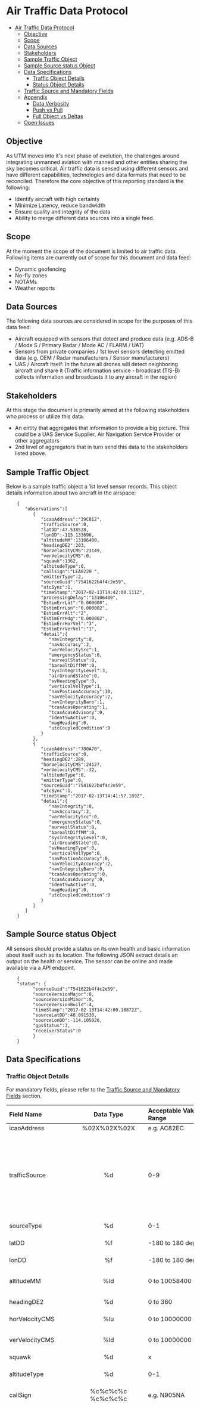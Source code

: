 # Air Traffic Data Protocol
- [Air Traffic Data Protocol](#air-traffic-data-protocol)
	- [Objective](#objective)
	- [Scope](#scope)
	- [Data Sources](#data-sources)
	- [Stakeholders](#stakeholders)
	- [Sample Traffic Object](#sample-traffic-object)
	- [Sample Source status Object](#sample-source-status-object)
	- [Data Specifications](#data-specifications)
		- [Traffic Object Details](#traffic-object-details)
		- [Status Object Details](#status-object-details)
	- [Traffic Source and Mandatory Fields](#traffic-source-and-mandatory-fields)
	- [Appendix](#appendix)
		- [Data Verbosity](#data-verbosity)
		- [Push vs Pull](#push-vs-pull)
		- [Full Object vs Deltas](#full-object-vs-deltas)
	- [Open Issues](#open-issues)

## Objective 
As UTM moves into it's next phase of evolution, the challenges around integrating unmanned aviation with manned and other entities sharing the sky becomes critical. Air traffic data is sensed using different sensors and have different capabilities, technologies and data formats that need to be reconciled. Therefore the core objective of this reporting standard is the following: 

- Identify aircraft with high certainty
- Minimize Latency, reduce bandwidth
- Ensure quality and integrity of the data
- Ability to merge different data sources into a single feed. 

## Scope

At the moment the scope of the document is limited to air traffic data. Following items are currently out of scope for this document and data feed: 

- Dynamic geofencing 
- No-fly zones
- NOTAMs 
- Weather reports 

## Data Sources
The following data sources are considered in scope for the purposes of this data feed: 

- Aircraft equipped with sensors that detect and produce data (e.g. ADS-B  / Mode S / Primary Radar / Mode AC / FLARM / UAT)
- Sensors from private companies / 1st level sensors detecting emitted data (e.g. OEM / Radar manufacturers / Sensor manufacturers)
- UAS / Aircraft itself: In the future all drones will detect neighboring aircraft and share it (Traffic information service - broadcast (TIS-B) collects information and broadcasts it to any aircraft in the region)

## Stakeholders
At this stage the document is primarily aimed at the following stakeholders who process or utilize this data. 

- An entity that aggregates that information to provide a big picture. This could be a UAS Service Supplier, Air Navigation Service Provider or other aggregators  
- 2nd level of aggregators that in turn send this data to the stakeholders listed above. 


## Sample Traffic Object
Below is a sample traffic object a 1st level sensor records. This object details information about two aircraft in the airspace: 

		{
		   "observations":[
			  {
				 "icaoAddress":"39C812",
				 "trafficSource":0,
				 "latDD":47.538528,
				 "lonDD":-115.133696,
				 "altitudeMM":13106400,
				 "headingDE2":203,
				 "horVelocityCMS":23149,
				 "verVelocityCMS":0,
				 "squawk":1362,
				 "altitudeType":0,
				 "callsign":"LEA022H ",
				 "emitterType":2,
				 "sourceGuid":"7541622b4f4c2e59",
				 "utcSync":1,
				 "timeStamp":"2017-02-13T14:42:00.111Z",
				 "processingDelay":"13106400",
				 "EstimErrLat":"0.000008",
				 "EstimErrLon":"0.000002",
				 "EstimErrAlt":"2",
				 "EstimErrHdg":"0.000002",
				 "EstimErrHorVel":"3",
				 "EstimErrVerVel":"1",
				 "detail":{
					"navIntegrity":8,
					"navAccuracy":2,
					"verVelocitySrc":1,
					"emergencyStatus":0,
					"surveilStatus":0,
					"baroaltDiffMM":0,
					"sysIntegrityLevel":3,
					"airGroundState":0,
					"svHeadingType":0,
					"verticalVelType":1,
					"navPostionAccuracy":10,
					"navVelocityAccuracy":2,
					"navIntegrityBaro":1,
					"tcasAcasOperating":1,
					"tcasAcasAdvisory":0,
					"identSwActive":0,
					"magHeading":0,
					"utcCoupledCondition":0
				 }
			  },
			  {
				 "icaoAddress":"780A70",
				 "trafficSource":0,
				 "headingDE2":289,
				 "horVelocityCMS":24127,
				 "verVelocityCMS":-32,
				 "altitudeType":0,
				 "emitterType":0,
				 "sourceGuid":"7541622b4f4c2e59",
				 "utcSync":1,
				 "timeStamp":"2017-02-13T14:41:57.189Z",
				 "detail":{
					"navIntegrity":0,
					"navAccuracy":2,
					"verVelocitySrc":0,
					"emergencyStatus":0,
					"surveilStatus":0,
					"baroaltDiffMM":0,
					"sysIntegrityLevel":0,
					"airGroundState":0,
					"svHeadingType":0,
					"verticalVelType":0,
					"navPostionAccuracy":0,
					"navVelocityAccuracy":2,
					"navIntegrityBaro":0,
					"tcasAcasOperating":0,
					"tcasAcasAdvisory":0,
					"identSwActive":0,
					"magHeading":0,
					"utcCoupledCondition":0
				 }
			  }
		   ]
		}


## Sample Source status Object
All sensors should provide a status on its own health and basic information about itself such as its location. The following JSON extract details an output on the health or service. The sensor can be online and made available via a API endpoint. 

		{
		"status": {
		      "sourceGuid":"7541622b4f4c2e59", 
		      "sourceVersionMajor":0, 
		      "sourceVersionMinor":9, 
		      "sourceVersionBuild":4, 
		      "timeStamp":"2017-02-13T14:42:00.18872Z",                
		      "sourceLatDD":48.091530, 
		      "sourceLonDD":-114.105026, 
		      "gpsStatus":3,
		      "receiverStatus":0 
		      }
		}

## Data Specifications 

### Traffic Object Details
For mandatory fields, please refer to the [Traffic Source and Mandatory Fields](#traffic-source-and-mandatory-fields) section. 

| Field Name   | Data Type | Acceptable Value Range |Description |
| :--- | :---: | :---| :--- |
| icaoAddress | %02X%02X%02X | e.g. AC82EC  |ICAO 24-bit address |
| trafficSource | %d | 0-9 |0 = 1090ES <br> 1 = UAT <br> 2 = Multi-radar (MRT)<br> 3 = MLAT<br> 4 = SSR<br> 5 = PSR<br> 6 = Mode-S<br> 7 = MRT<br> 8 = SSR + PSR Fused<br> 9 = ADS-B|
| sourceType | %d | 0-1 |0 = True <br> 1 = Fused <br>|
| latDD | %f | -180 to 180 degrees |Latitude expressed as decimal degrees |
| lonDD | %f |  -180 to 180 degrees |Longitude expressed as decimal degrees |
| altitudeMM | %ld |  0 to 10058400 |Geometric altitude or barometric pressure altitude in millimeters |
| headingDE2 | %d | 0 to 360 |Course over ground in centi-degrees |
| horVelocityCMS | %lu | 0 to 10000000 | Horizontal velocity in centimeters/sec |
| verVelocityCMS | %ld | 0 to 10000000 | Vertical velocity in centimeters/sec with positive being up |
| squawk | %d | x |Transponder code |
| altitudeType | %d | 0-1 |Altitude Source <br>0 = Pressure <br> 1 = Geometric |
| callSign | %c%c%c%c %c%c%c%c | e.g. N905NA |Callsign |
| emitterType | %d | 0-18 |Category type of the emitter <br> 0 = No aircraft type information <br> 1 = Light (ICAO) &lt; 15,500 lbs<br> 2 = Small - 15,500 to 75,000 lbs<br> 3 = Large - 75,000 to 300,000 lbs <br> 4 = High Vortex Large (e.g., B757)<br> 5 = Heavy (ICAO) - &gt; 300,000 lbs<br> 6 = Highly Maneuverable &gt; 5G acceleration and high speed<br> 7 = Rotocraft<br> 8 = Glider/sailplane<br> 9 = Lighter than air<br> 10 = Parachutist/sky diver<br> 11 = Ultra light/hang glider/paraglider<br> 12 = Unmanned aerial vehicle<br> 13 = Space/trans-atmospheric vehicle<br> 14 = Surface vehicle-emergency vehicle<br> 15 = Surface vehicle-service vehicle<br> 16 = Point Obstacle (includes tethered balloons)<br> 17 = Cluster Obstacle<br> 18 = Line Obstacle|
| sequenceNumber   | %d | 0 to 10000000 |Auto incrementing packet sequence number |
| sourceGuid | %02x%02x%02x%02x %02x%02x%02x%02x | x |Unique source/equipment Identifier |
| utcSync | %d | x |UTC time flag |
| timeStamp | %s | YYYY-MM-DDTHH:mm:ss:ffffffffZ |Time packet was received at the sourceStation ISO 8601 format: YYYY-MM-DDTHH:mm:ss:ffffffffZ |
| processingDelay | %d | 0-10000 |Delay in processing:  the difference when the data was received and published. In milli-seconds. |
| estimatedErrorLat | %f | 0-0.1 |Estimated error in latitude in decimal degrees |
| estimatedErrorLon | %f | 0-0.1 |Estimated error in longitude in decimal degrees |
| estimatedErrorAlt | %f | 0-1000 |Estimated error in Altitude in meters |
| estimatedErrorHdg | %f | 0-0.1 |Estimated Error in Heading in decimal degrees |
| estimatedErrorVel | %d | 0-1000 |Estimated error in Velocity |
| estimatedErrorVerVel | %d | 0-1000 |Estimated error in Vertical Velocity |



A field called Detail can be added for extra information for each of the aircraft object if avaialble. 

| Field Name | Data Type | Acceptable Value Range |Description |
| :--- | :---: |:--- |:--- |
| navIntegrity | %d | 0-16 |Navigation integrity category (NIC) <br> 0  = RC &gt;=37.04 km (20 NM) Unknown Integrity <br> 1  = RC &lt; 37.04 km (20 NM) RNP-10 containment radius <br> 2  = RC &lt; 14.816 km (8 NM) RNP-4 containment radius <br> 3  = RC &lt; 7.408 km (4 NM) RNP-2 containment radius <br> 4  = RC &lt; 3.704 km (2 NM) RNP-1 containment radius <br> 5  = RC &lt; 1852 m (1 NM) RNP-0.5 containment radius <br> 6  = RC &lt; 1111.2 m (0.6 NM) RNP-0.3 containment radius <br> 7  = RC &lt; 370.4 m (0.2 NM) RNP-0.1 containment radius <br> 8  = RC &lt; 185.2 m (0.1 NM) RNP-0.05 containment radius <br> 9  = RC &lt; 75 m and VPL &lt; 112 m e.g., SBAS, HPL, VPL <br> 10 = RC &lt; 25 m and VPL &lt; 37.5 m e.g., SBAS, HPL, VPL <br> 11 = RC &lt; 7.5 m and VPL &lt; 11 m e.g., GBAS, HPL, VPL <br> 12 = (Reserved) (Reserved) <br> 13 = (Reserved) (Reserved) <br> 14 = (Reserved) (Reserved) <br> 15 = (Reserved) (Reserved) <br> 16 = (Reserved) (Reserved) |
| navAccuracy | %d | 0-7 |Navigation accuracy category (NACv)  <br> 0 = Unknown or &gt;= 10 m/s Unknown &gt;= 50 feet (15.24 m) per second <br> 1 = &lt; 10 m/s  &lt; 50 feet (15.24 m) per second <br> 2 = &lt; 3 m/s < 15 feet (4.57 m) per second <br> 3 = &lt; 1 m/s &lt; 5 feet (1.52 m) per second <br> 4 = &lt; 0.3 m/s &lt; 1.5 feet (0.46 m) per second <br> 5 = (Reserved) (Reserved) <br> 6 = (Reserved) (Reserved) <br> 7 = (Reserved) (Reserved) |
| verVelocitySrc | %d | 0-1 |Vertical velocity source<br> 0 = Pressure <br> 1 = Geometric  |
| emergencyStatus | %d | 0-6 |Emergency status <br> 0 = No-Emergency <br> 1 = General Emergency <br> 2 = Lifeguard/Medical <br> 3 = Min Fuel <br> 4 = No Comm <br> 5 = Unlawful Interference <br> 6 = Downed Aircraft |
| sysIntegrityLevel | %d | x |System Integrity Level (SIL) |
| airGroundState | %d | 0-2 |Airborne or ground <br> 0 = Airborne subsonic condition <br> 1 = Airborne supersonic condition <br> 2 = On ground condition |
| svHeadingType | %d | 0-3 |Track angle from heading <br> 0 = Data Not Available <br> 2 = Magnetic Heading <br> 3 = True Heading |
| verticalVelType | %d | 0-1 |Vertical rate information <br> 0 = Pressure <br> 1 = Geometric |
| navPostionAccuracy | %d | 0-14 |The reported State Vector has sufficient position accuracy for the intended use (NACp) <br> 0  = EPU &gt;= 18.52 km (10 NM) <br> 1  = EPU &lt; 18.52 km (10 NM) <br> 2  = EPU &lt; 7.408 km (4 NM) <br> 3  = EPU &lt; 3.704 km (2 NM) <br> 4  = EPU &lt; 1852 m (1NM) <br> 5  = EPU &lt; 926 m (0.5 NM) <br> 6  = EPU &lt; 555.6 m (0.3 NM) <br> 7  = EPU &lt; 185.2 m (0.1 NM) <br> 8  = EPU &lt; 92.6 m (0.05 NM) <br> 9  = EPU &lt; 30 m and VEPU &lt; 45 m <br> 10 = EPU &lt; 10 m and VEPU &lt; 15 m <br> 11 = EPU &lt; 3 m and VEPU &lt; 4 m <br> 12 = (Reserved) <br> 13 = (Reserved) <br> 14 = (Reserved) <br> 15 = (Reserved) |
| navVelocityAccuracy | %d | 0-7 |The least accurate velocity component being transmitted (NACv) <br> 0 = Unknown or &gt;= 10 m/s Unknown or &gt;= 50 feet (15.24 m) per second <br> 1 = &lt; 10 m/s &lt; 50 feet (15.24 m) per second <br> 2 = &lt; 3 m/s &lt; 15 feet (4.57 m) per second <br> 3 = &lt; 1 m/s &lt; 5 feet (1.52 m) per second <br> 4 = &lt; 0.3 m/s &lt; 1.5 feet (0.46 m) per second <br> 5 = (Reserved) (Reserved) <br> 6 = (Reserved) (Reserved) <br> 7 = (Reserved) (Reserved)|
| navIntegrityBaro | %d | 0-1 |Barometer checked (NICbaro) <br>0 = Barometric Pressure Altitude has NOT been cross checked <br>1 = Barometric Pressure Altitude has been cross checked |
| tcasAcasOperating | %d | 0-1 |Aircraft is fitted with a TCAS (ACAS) computer and that computer is turned on and operating in a mode that can generate Resolution Advisory (RA) alerts <br> 0 - is not Fitted <br> 1 - is fitted with TCAS |
| tcasAcasAdvisory | %d | 0-1 |TCAS II or ACAS computer is currently issuing a Resolution Advisory <br> 0 - Is not issuing advisory <br> 1  - is issuing advisort |
| identSwActive | %d | 0-1 |Ident switch is activated <br> 0 - is not activated <br> 1- is activated |
| atcServicesRecvd | %d | 0-1 |ATC pilot message mode setting <br> 0 = Not receiving ATC messages <br> 1 = Receiving ATC messages |
| magHeading | %d | 0-1 |True north or magnetic north <br> 0 = True north <br> 1 = Magnetic north |
| utcCoupledCondition | %d | 0-1 |Represents if the Ground Station is UTC-Coupled <br> 0 = Ground Station is not UTC coupled <br> 1 = Ground Station is UTC coupled |
| surveilStatus | %d | 0-3 |Surveillance status <br> 0 = No Condition <br> 1 = permanent alert <br> 2 = temp alert <br> 3 = SPI |
| secondaryAltType | %d | x |Altitude source <br> 0 = Pressure <br> 1 = Geometric |
| secondaryAltitudeMM | %ld | 0-1000000 |Geometric altitude or barometric pressure altitude in millimeters |
| tisBSiteId | %d | 0-1 | 0 - The tisBSiteId is unit-less and is from the a transmitted TISb UAT message signifies which uplink tower transmitted the TISb frame 1 - The tisBSiteId is not unit-less |
| transmitMSO | %d | 0-63 |the transmitMSO is the 6bit field from the transmitted UAT message which should signify which MSO the message was transmitted in. MSO&#39;s can range from 0 to 3951 but only transmit the 6 LSB&#39;s of the actual MSO if transmitted. Received range is from 0 - 63. |
|addressQualifier | %d | 0-7 | Defines the type of target that delivered the data <br> 0 = ADS-B target with ICAO 24-bit <br> 1 = Reserved for National use <br> 2 = TIS-B target with ICAO 24-bit address <br> 3 = TIS-B target with track file identifier <br> 4 = Surface Vehicle <br> 5 = Fixed ADS-B Beacon <br> 6 = (Reserved) <br> 7 = (Reserved) |
| uatMopsVersion | %d | 1-2 |1 = DO-282A<br> 2 = DO-282B |
| callSignID | %d | 0-1 |0 = Fightplan <br> 1 = CallSign |


### Status Object Details

| Field Name | Data Type | Acceptable Values |Description |
| :--- | :---: | :---: |:--- |
| sourceGuid | %02x%02x%02x%02x %02x%02x%02x%02x | x | Unique Station identifier |
| sourceVersionMajor | %d | x | SOURCE\_MAJOR\_VERSION |
| sourceVersionMinor | %d | x |SOURCE\_MINOR\_VERSION |
| sourceVersionBuild | %d | x | SOURCE\_BUILD\_VERSION |
| timeStamp | %s | ISO | Time packet was received at the sourceStation ISO 8601 format |
| sourceLatDD | %f | -180.00 to 180.00 | Fixed station latitude expressed as decimal degrees |
| sourceLonDD | %f | -180.00 to 180.00 |Fixed station longitude expressed as decimal degrees |
| sourceAltType | %d | 0-1 | 0 = Barometric Altitude 1 = GNSS Altitude |
| sourceAltMM | %d | 0-1000000 |  Altitude in mm |
| gpsStatus | %d | 0-4 |The communication and health status of the source GPS <br> 0 = GPS not present or functioning <br> 1 = Not locked <br> 2 = 2D fix <br> 3 = 3D fix <br> 4 = DGPS fix |
| receiverStatus | %d | 0-2 | The communication and health status of the sourceStation receiver <br> 0 = functioning normally <br> 1 = excessive communication errors <br> 2 = device not transmitting |

## Traffic Source and Mandatory Fields

There following table details the mandatory fields required per traffic source, this takes in to account the fact that not all traffic sources can provide all the data: 

| Field Name | Data Type |
| :--- | :--- |
|1090ES | 1. icaoAddress <br> 2. trafficSource <br> 3. sourceType <br> 4. latDD <br> 5. lonDD <br> 6. altitudeMM <br> 7. timeStamp | 
| UAT | 1. icaoAddress <br> 2. trafficSource <br> 3. sourceType<br> 4. latDD <br> 5. lonDD <br> 6. altitudeMM<br> 7. timeStamp  | 
| Multi-radar (MRT) | 1. trafficSource <br> 2. sourceType<br> 3. latDD <br> 4. lonDD <br> 5. altitudeMM <br> 6. timeStamp | 
| MLAT | 1. trafficSource <br> 2. sourceType<br> 3. latDD <br> 4. lonDD <br> 5. altitudeMM<br> 6. timeStamp  | 
| SSR | 1. trafficSource<br> 2. sourceType <br> 3. latDD <br> 4. lonDD <br> 5. altitudeMM<br> 6. timeStamp  | 
| PSR | 1. trafficSource <br> 2. sourceType<br> 3. latDD <br> 4. lonDD <br> 5. altitudeMM | 
| Mode-S | 1. icaoAddress <br> 2. trafficSource<br> 3. sourceType <br> 4. latDD <br> 5. lonDD <br> 6. altitudeMM<br> 7. timeStamp  | 
| MRT | 1. icaoAddress <br> 2. trafficSource <br> 3. sourceType<br> 4. latDD <br> 5. lonDD <br> 6. altitudeMM<br> 7. timeStamp  | 
| SSR + PSR Fused | 1. icaoAddress <br> 2. trafficSource <br> 3. sourceType<br> 4. latDD <br> 5. lonDD <br> 6. altitudeMM <br> 7. timeStamp | 
| ADS-B | 1. icaoAddress <br> 2. trafficSource <br> 3. sourceType<br> 4. latDD <br> 5. lonDD <br> 6. altitudeMM<br> 7. timeStamp  | 


## Appendix
The objective of this section is to highlight some considerations for different sensor manufacturers and others when implementing this system especially as the UTM ecosystem evolves.

### Data Verbosity
It can be argued that the structure stated above produces a very verbose JSON. There are many tricks and techniques to compress JSON e.g. [protobuf](https://developers.google.com/protocol-buffers/) and ways to exchange protobuf e.g. [GPRC](https://grpc.io/docs/guides/) and others that already exist or will be developed in the future. However, verbosity is a consideration that must be taken into account given the frequency with which we expect this data to be updated (1 object per second). At this time (mid-2018) most of the sensors are ethernet-based with a MAC address associated with them. Since the sensor is ethernet based, bandwidth etc. is not a issue. So this section deals with a trade-off that we anticipate will have to be made as sensors evolve in the UTM ecosystem. We anticipate different type of sensors (ground, air bourne etc.) and different network and operating environments (e.g. ethernet, LTE, IoT, Bluetooth and others). These environments come with their own constraints and operating conditions and appropriate technical decisions need to be made. 

A large object can be sent without having to worry about data limits, bandwidth etc. However, if the same data is sent over LTE or other IOT / low bandwidth environments the size of the object becomes a major problem. We anticipate in some cases the sensors will be airborne or the sensor will have a `data plan` associated with it. In such cases it maybe useful to limit the amount of data transmitted so as not to use up bandwidth and also for other reasons like clogging the network and conserving battery. We recommend that at the very least the following fields be transmitted by sensors in a low bandwidth environment. It must be noted that this is not a comprehensive list or a official recommendation.


### Push vs Pull
Similar to the considerations above, there are primarily two models that data can be transmitted, a user requests data from a sensor (pull) and a sensor emits it out over a public interface (push) regardless if someone is asking for it. We anticipate technical challenges when using either of these models in a sensor in the future. For e.g. in a pull model a interested party has to send a request through a HTTP POST or others to get a response with the air-traffic data. But how does one know how many sensors are around to make such queries (discovery). In a push model data is being emitted continuously over publicly documented interfaces so the interested parties have to tune their receivers on that interface to get data. At the moment apart from some protocols like ADS-B, FLARM etc. there is no standard way to sense and receive transmissions. We anticipate that sensor manufacturers will build interfaces unique to their device and there will not be any standard port (e.g. 22 for SSH) that all of them would agree on.

Currently, a number of these sensors are connected over Ethernet so a PC, server or laptop's network discovery tools help in identifying and connecting to the sensor but in the future the network environment will play a important part in the transmission and delivery model.

### Full Object vs Deltas
This protocol assumes that every data transmitted is a complete object that has all the flights in the airspace at that time. There is another chain of thought that is has some benefits, the transmission of deltas, i.e. only the changes to things. This type of data transmission is commonly used to efficiently transmit temporal data and comes with a number of benefits. For the purposes of this protocol, we will not consider this in scope, instead we rely on the sensor manufacturers to develop APIs and technologies to enable `delta` transmissions and queries. Most people prefer full verbose data transmission but as detailed earlier a verbose data feed may not be most suitable. A way forward in this situation especially with a scenario with limited bandwidth is to have a API available in the sensor that sends information as deltas via a API call and reduces the frequency at which the full data object is sent over the network. 

## Open Issues
Currently there are a few open issues and they are tracked using the issues section in this repository, please open new issues if you want to comment or have concerns about the protocol, the key ones that address the appendix section above are below and your suggestions / contributions are welcome. Please add additional comments on the issue itself or suggest merge requests.

